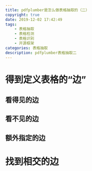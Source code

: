 ```yaml
---
title: pdfplumber是怎么做表格抽取的（二）
copyright: true
date: 2019-12-02 17:42:49
tags:
    - 表格抽取
    - 表格检测
    - 表格识别
    - 开源框架
categories: 表格抽取
description: pdfplumber表格抽取二
---
```


# 得到定义表格的“边”

## 看得见的边

## 看不见的边

## 额外指定的边

# 找到相交的边